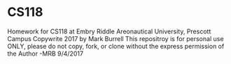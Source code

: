 # CS118
Homework for CS118 at Embry Riddle Areonautical University, Prescott Campus
Copywrite 2017 by Mark Burrell
This repositroy is for personal use ONLY, please do not copy, fork, or clone without the express permission of the Author
-MRB 9/4/2017
